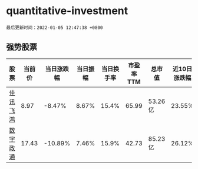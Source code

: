 # quantitative-investment

`最后更新时间：2022-01-05 12:47:38 +0800`

## 强势股票

|股票|当前价|当日涨跌幅|当日振幅|当日换手率|市盈率TTM|总市值|近10日涨跌幅|
|----|----|----|----|----|----|----|----|
|[佳讯飞鸿](https://xueqiu.com/S/SZ300213)|8.97|-8.47%|8.67%|15.4%|65.99|53.26亿|23.55%|
|[数字政通](https://xueqiu.com/S/SZ300075)|17.43|-10.89%|7.46%|15.9%|42.73|85.23亿|26.12%|
